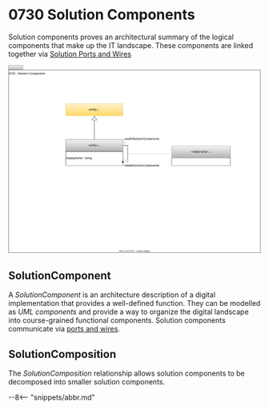 <!-- SPDX-License-Identifier: CC-BY-4.0 -->
<!-- Copyright Contributors to the ODPi Egeria project 2020. -->


# 0730 Solution Components

Solution components proves an architectural summary of the logical components that make up the IT landscape.  These components are linked together via [Solution Ports and Wires](/types/7/0735-Solution-Ports-and-Wires)

![UML](0730-Solution-Components.svg)

## SolutionComponent

A *SolutionComponent* is an architecture description of a digital implementation that provides a well-defined function.  They can be modelled as *UML components* and provide a way to organize the digital landscape into course-grained functional components. Solution components communicate via [ports and wires](/types/7/0735-Solution-Ports-and-Wires).

## SolutionComposition

The *SolutionComposition* relationship allows solution components to be decomposed into smaller solution components.




--8<-- "snippets/abbr.md"